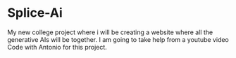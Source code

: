 # Splice-Ai
My new college project where i will be creating a website where all the generative AIs will be together.
I am going to take help from a youtube video Code with Antonio for this project.
